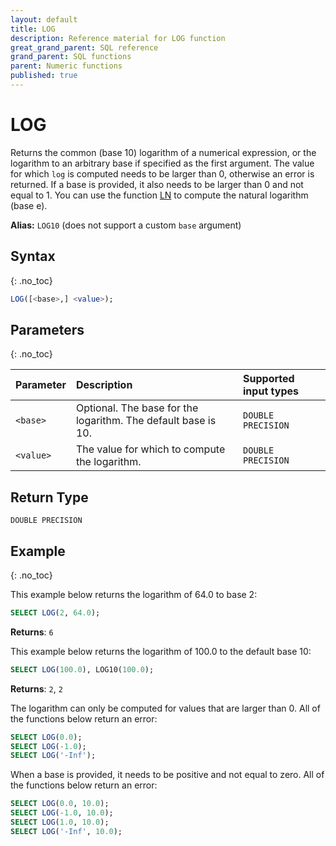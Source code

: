 ```yaml
---
layout: default
title: LOG
description: Reference material for LOG function
great_grand_parent: SQL reference
grand_parent: SQL functions
parent: Numeric functions
published: true
---
```


# LOG

Returns the common (base 10) logarithm of a numerical expression, or the logarithm to an arbitrary base if specified as the first argument.
The value for which `log` is computed needs to be larger than 0, otherwise an error is returned.
If a base is provided, it also needs to be larger than 0 and not equal to 1.
You can use the function [LN](ln.md) to compute the natural logarithm (base e).

**Alias:** `LOG10` (does not support a custom `base` argument)

## Syntax
{: .no_toc}

```sql
LOG([<base>,] <value>);
```
## Parameters 
{: .no_toc}

| Parameter   | Description                                                                                                         | Supported input types |
| :----------- | :------------------------------------------------------------------------------------------------------------------- |:--------------------|
| `<base>`    | Optional. The base for the logarithm. The default base is 10.                                                       |  `DOUBLE PRECISION`
| `<value>` | The value for which to compute the logarithm. | `DOUBLE PRECISION` |

## Return Type
`DOUBLE PRECISION`

## Example
{: .no_toc}

This example below returns the logarithm of 64.0 to base 2:

```sql
SELECT LOG(2, 64.0);
```

**Returns**: `6`

This example below returns the logarithm of 100.0 to the default base 10:

```sql
SELECT LOG(100.0), LOG10(100.0);
```

**Returns**: `2`, `2`

The logarithm can only be computed for values that are larger than 0. All of the functions below return an error:

```sql
SELECT LOG(0.0);
SELECT LOG(-1.0);
SELECT LOG('-Inf');
```

When a base is provided, it needs to be positive and not equal to zero. All of the functions below return an error:

```sql
SELECT LOG(0.0, 10.0);
SELECT LOG(-1.0, 10.0);
SELECT LOG(1.0, 10.0);
SELECT LOG('-Inf', 10.0);
```
